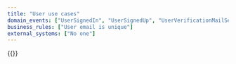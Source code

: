 ```yaml
---
title: "User use cases"
domain_events: ["UserSignedIn", "UserSignedUp", "UserVerificationMailSent", "UserVerificationTimedOut", "UserVerified", "UserVerificationFailed"]
business_rules: ["User email is unique"]
external_systems: ["No one"]
---
```


{{<imgnewtab src="user-big-picture.png" alt="User usecases big picture" srcfile="user-big-picture.graphml">}}

